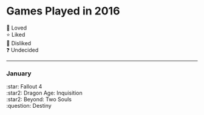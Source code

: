<h1>Games Played in 2016</h1>

:star2: Loved <br>
:star: Liked <br>
:hankey: Disliked <br>
:question: Undecided<br>
<hr>
<h3>January</h3>
:star: Fallout 4
<br>
:star2: Dragon Age: Inquisition
<br>
:star2: Beyond: Two Souls
<br>
:question: Destiny
<br>
